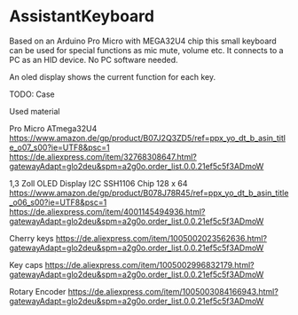 # AssistantKeyboard

Based on an Arduino Pro Micro with MEGA32U4 chip this small keyboard can be used for special functions as mic mute, volume etc.
It connects to a PC as an HID device. No PC software needed.

An oled display shows the current function for each key.


TODO: Case


Used material

Pro Micro ATmega32U4
https://www.amazon.de/gp/product/B07J2Q3ZD5/ref=ppx_yo_dt_b_asin_title_o07_s00?ie=UTF8&psc=1
https://de.aliexpress.com/item/32768308647.html?gatewayAdapt=glo2deu&spm=a2g0o.order_list.0.0.21ef5c5f3ADmoW

1,3 Zoll OLED Display I2C SSH1106 Chip 128 x 64
https://www.amazon.de/gp/product/B078J78R45/ref=ppx_yo_dt_b_asin_title_o06_s00?ie=UTF8&psc=1
https://de.aliexpress.com/item/4001145494936.html?gatewayAdapt=glo2deu&spm=a2g0o.order_list.0.0.21ef5c5f3ADmoW

Cherry keys
https://de.aliexpress.com/item/1005002023562636.html?gatewayAdapt=glo2deu&spm=a2g0o.order_list.0.0.21ef5c5f3ADmoW

Key caps
https://de.aliexpress.com/item/1005002996832179.html?gatewayAdapt=glo2deu&spm=a2g0o.order_list.0.0.21ef5c5f3ADmoW

Rotary Encoder
https://de.aliexpress.com/item/1005003084166943.html?gatewayAdapt=glo2deu&spm=a2g0o.order_list.0.0.21ef5c5f3ADmoW
